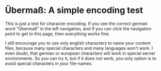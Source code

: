 # Übermaß: A simple encoding test

This is just a test for character encoding. If you see the correct german word "Übermaß" in the left navigation, and if you can click the navigation point to get to this page, then everything works fine. 

I still encourage you to use only english characters to name your content files, because many special characters and many languages won't work. I even doubt, that german or european characters will work in special server environments. So you can try it, but if it does not work, you only option is to avoid special characters in your file-names.